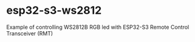 # esp32-s3-ws2812
Example of controlling WS2812B RGB led with ESP32-S3 Remote Control Transceiver (RMT)